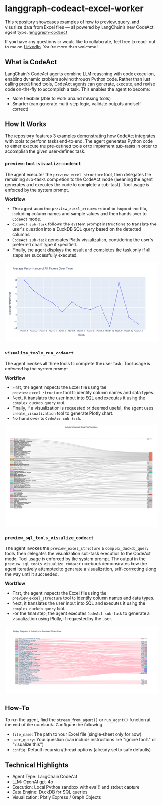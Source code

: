 # langgraph-codeact-excel-worker

This repository showcases examples of how to preview, query, and visualize data from Excel files — all powered by LangChain’s new CodeAct agent type: [langgraph-codeact](https://github.com/langchain-ai/langgraph-codeact)

If you have any questions or would like to collaborate, feel free to reach out to me on [LinkedIn](https://www.linkedin.com/in/jenya-stoeva-60477249/). You're more than welcome!

## What is CodeAct

LangChain's CodeAct agents combine LLM reasoning with code execution, enabling dynamic problem solving through Python code. Rather than just calling predefined tools, CodeAct agents can generate, execute, and revise code on-the-fly to accomplish a task. This enables the agent to become:

* More flexibile (able to work around missing tools)
* Smarter (can generate multi-step logic, validate outputs and self-correct)


## How It Works

The repository features 3 examples demonstrating how CodeAct integrates with tools to perform tasks end-to-end. The agent generates Python code to either execute the pre-defined tools or to implement sub-tasks in order to accomplish the given user-defined task.


### ```preview-tool-visualize-codeact```

The agent executes the ```preview_excel_structure``` tool, then delegates the remaining sub-tasks completion to the CodeAct mode (meaning the agent generates and executes the code to complete a sub-task). Tool usage is enforced by the system prompt.

**Workflow**

* The agent uses the ```preview_excel_structure``` tool to inspect the file, including column names and sample values and then hands over to ```CodeAct``` mode.
* ```CodeAct sub-task``` follows the system prompt instructions to translate the user's question into a DuckDB SQL query based on the detected columns.
* ```CodeAct sub-task``` generates Plotly visualization, considering the user's preferred chart type if specified.
* Finally, the agent displays the result and completes the task only if all steps are successfully executed.

![preview-tool-visualize-codeact visualization](images/preview-tool-visualize-codeact.png)


### ```visualize_tools_run_codeact```

The agent invokes all three tools to complete the user task. Tool usage is enforced by the system prompt.

**Workflow**

* First, the agent inspects the Excel file using the ```preview_excel_structure``` tool to identify column names and data types.
* Next, it translates the user input into SQL and executes it using the ```complex_duckdb_query``` tool.
* Finally, if a visualization is requested or deemed useful, the agent uses ```create_visualization``` tool to generate Plotly chart.
* No hand over to ```CodeAct sub-task```.

![visualize_tools_run_codeact visualization](images/visualize_tools_run_codeact.png)

### ```preview_sql_tools_visualize_codeact```

The agent invokes the ```preview_excel_structure``` & ```complex_duckdb_query``` tools, then delegates the visualization sub-task execution to the CodeAct mode. Tool usage is enforced by the system prompt.
The output in the ```preview_sql_tools_visualize_codeact``` notebook demonstrates how the agent iteratively attempted to generate a visualization, self-correcting along the way until it succeeded.

**Workflow**

* First, the agent inspects the Excel file using the ```preview_excel_structure``` tool to identify column names and data types.
* Next, it translates the user input into SQL and executes it using the ```complex_duckdb_query``` tool. 
* For the final step, the agent executes ```CodeAct sub-task``` to generate a visualization using Plotly, if requested by the user.

![preview_sql_tools_visualize_codeact visualization](images/preview_sql_tools_visualize_codeact.png)


## How-To

To run the agent, find the ```stream_from_agent()``` or ```run_agent()``` function at the end of the notebook. Configure the following:

* ```file_name```: The path to your Excel file (single-sheet only for now)
* ```user_query```: Your question (can include instructions like "ignore tools" or "visualize this")
* ```config```: Default recursion/thread options (already set to safe defaults)
  

## Technical Highlights

* Agent Type: LangChain CodeAct
* LLM: OpenAI gpt-4o
* Execution: Local Python sandbox with eval() and stdout capture
* Data Engine: DuckDB for SQL queries
* Visualization: Plotly Express / Graph Objects





